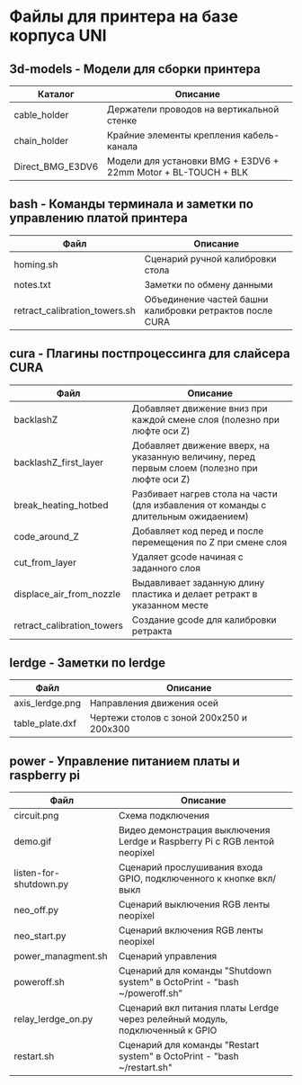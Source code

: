 # Файлы для принтера на базе корпуса UNI

## 3d-models - Модели для сборки принтера
| Каталог | Описание |
|------|----------|
| cable_holder | Держатели проводов на вертикальной стенке |
| chain_holder | Крайние элементы крепления кабель-канала |
| Direct_BMG_E3DV6 | Модели для установки BMG + E3DV6 + 22mm Motor + BL-TOUCH + BLK |

## bash - Команды терминала и заметки по управлению платой принтера
| Файл | Описание |
|------|----------|
| homing.sh | Сценарий ручной калибровки стола |
| notes.txt | Заметки по обмену данными |
| retract_calibration_towers.sh | Объединение частей башни калибровки ретрактов после CURA |

## cura - Плагины постпроцессинга для слайсера CURA
| Файл | Описание |
|------|----------|
| backlashZ | Добавляет движение вниз при каждой смене слоя (полезно при люфте оси Z) |
| backlashZ_first_layer | Добавляет движение вверх, на указанную величину, перед первым слоем (полезно при люфте оси Z) |
| break_heating_hotbed | Разбивает нагрев стола на части (для избавления от команды с длительным ожидаением) |
| code_around_Z | Добавляет код перед и после перемещения по Z при смене слоя |
| cut_from_layer | Удаляет gcode начиная с заданного слоя |
| displace_air_from_nozzle | Выдавливает заданную длину пластика и делает ретракт в указанном месте |
| retract_calibration_towers | Создание gcode для калибровки ретракта |

## lerdge - Заметки по lerdge
| Файл | Описание |
|------|----------|
| axis_lerdge.png | Направления движения осей |
| table_plate.dxf | Чертежи столов с зоной 200x250 и 200x300 |

## power - Управление питанием платы и raspberry pi
| Файл | Описание |
|------|----------|
| circuit.png | Схема подключения |
| demo.gif | Видео демонстрация выключения Lerdge и Raspberry Pi с RGB лентой neopixel |
| listen-for-shutdown.py | Сценарий прослушивания входа GPIO, подключенного к кнопке вкл/выкл|
| neo_off.py | Сценарий выключения RGB ленты neopixel |
| neo_start.py | Сценарий включения RGB ленты neopixel |
| power_managment.sh | Сценарий управления |
| poweroff.sh | Сценарий для команды "Shutdown system" в OctoPrint - "bash ~/poweroff.sh" |
| relay_lerdge_on.py | Сценарий вкл питания платы Lerdge через релейный модуль, подключенный к GPIO |
| restart.sh | Сценарий для команды "Restart system" в OctoPrint - "bash ~/restart.sh" |
